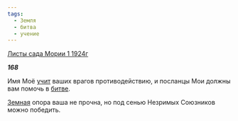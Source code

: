 ```yaml
---
tags:
  - Земля
  - битва
  - учение
---
```

[Листы сада Мории 1 1924г](https://127.0.0.1:4002/agni/1924)

___168___

Имя Моё [учит](../../../tags/#учение) ваших врагов противодействию, и посланцы Мои должны вам помочь в [битве](../../../tags/#битва).   

[Земная](../../../tags/#Земля) опора ваша не прочна, но под сенью Незримых Союзников можно победить.   

